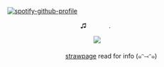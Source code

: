 [![spotify-github-profile](https://spotify-github-profile.kittinanx.com/api/view?uid=wjdes5kajmt1gqhbzctuzbgid&cover_image=true&theme=natemoo-re&show_offline=false&background_color=121212&interchange=true&bar_color=53b14f&bar_color_cover=false)](https://github.com/kittinan/spotify-github-profile) 

 ㅤ ㅤ ㅤ ㅤ ㅤ ㅤ ㅤ ㅤ ㅤ  ㅤ♫ ㅤ ㅤ ㅤ. 
 

 ㅤ ㅤ ㅤ ㅤ ㅤ  ㅤ ㅤ ㅤ ㅤ ㅤ ㅤㅤ![](https://static.wikia.nocookie.net/alien-stage/images/a/a3/Mizi-icon.png/revision/latest/scale-to-width-down/250?cb=20240427144100)


 ㅤ ㅤ ㅤ ㅤ   ㅤ ㅤ ㅤㅤ  [strawpage](https://romuluswolf.straw.page/) read for info (๑ᵔ⤙ᵔ๑)



